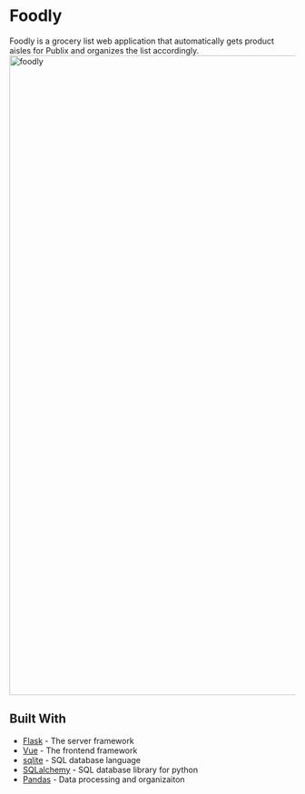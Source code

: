 # Foodly

Foodly is a grocery list web application that automatically gets product aisles for Publix and organizes the list accordingly.
<img width="1128" alt="foodly" src="https://user-images.githubusercontent.com/10712922/86537545-b865d800-bebd-11ea-8e68-3d5193a62b32.png">

## Built With

* [Flask](https://flask.palletsprojects.com/en/1.1.x/) - The server framework
* [Vue](https://vuejs.org/) - The frontend framework
* [sqlite](https://www.sqlite.org/index.html) - SQL database language
* [SQLalchemy](https://www.sqlalchemy.org/) - SQL database library for python
* [Pandas](https://pandas.pydata.org/) - Data processing and organizaiton
